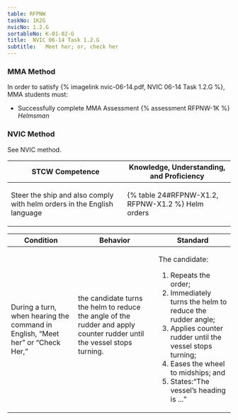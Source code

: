 ```yaml
---
table: RFPNW
taskNo: 1K2G
nvicNo: 1.2.G 
sortableNo: K-01-02-G
title:  NVIC 06-14 Task 1.2.G
subtitle:   Meet her; or, check her
---
```



### MMA Method

In order to satisfy  {% imagelink nvic-06-14.pdf, NVIC 06-14 Task 1.2.G %}, MMA students must:

* Successfully complete MMA Assessment {% assessment RFPNW-1K %} *Helmsman*


### NVIC Method

<a onclick="togglevisibility('nvic_methods')" >See NVIC method.</a>

<div id='nvic_methods' class='hide'>

<table>
<thead>
<tr>
<th class='forty'> STCW Competence </th>
<th class='sixty'> Knowledge, Understanding, and Proficiency </th>
</tr>
</thead>




<tbody>
<tr><td markdown='1'>

Steer the ship and also comply with helm orders in the English language

</td><td markdown='1'>

{% table 24#RFPNW-X1.2, RFPNW-X1.2 %} Helm orders

</td></tr>


</tbody>
</table>


<table>
<thead>
<tr><th class='twenty'>  Condition </th><th class='twenty'> Behavior </th><th  class='sixty'>Standard </th></tr>
</thead>
<tbody >



<tr><td markdown='1'>

During a turn, when hearing the command in English, “Meet her” or “Check Her,”

</td><td markdown='1'>

the candidate turns the helm to reduce the angle of the rudder and apply counter rudder until the vessel stops turning.

<br>

<div class="tooltip" markdown='1'>



</div>


</td><td markdown='1'>

The candidate:

1. Repeats the order;
2. Immediately turns the helm  to reduce the rudder angle;
3. Applies counter rudder until the vessel stops turning;
4. Eases the wheel to midships; and
5. States:“The vessel’s heading is ...”

</td></tr>
</tbody>
</table>
</div>
